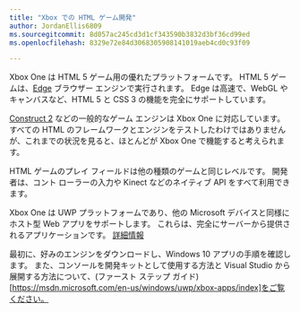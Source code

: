 ```yaml
---
title: "Xbox での HTML ゲーム開発"
author: JordanEllis6809
ms.sourcegitcommit: 8d057ac245cd3d1cf343590b3832d3bf36cd99ed
ms.openlocfilehash: 8329e72e84d3068305908141019aeb4cd0c93f09

---
```


Xbox One は HTML 5 ゲーム用の優れたプラットフォームです。 HTML 5 ゲームは、[Edge](https://developer.microsoft.com/en-us/microsoft-edge/) ブラウザー エンジンで実行されます。 Edge は高速で、WebGL やキャンバスなど、HTML 5 と CSS 3 の機能を完全にサポートしています。

[Construct 2](https://www.scirra.com/blog/176/announcing-xbox-one-export-beta) などの一般的なゲーム エンジンは Xbox One に対応しています。 すべての HTML のフレームワークとエンジンをテストしたわけではありませんが、これまでの状況を見ると、ほとんどが Xbox One で機能すると考えられます。

HTML ゲームのプレイ フィールドは他の種類のゲームと同じレベルです。 開発者は、コント ローラーの入力や Kinect などのネイティブ API をすべて利用できます。

Xbox One は UWP プラットフォームであり、他の Microsoft デバイスと同様にホスト型 Web アプリをサポートします。 これらは、完全にサーバーから提供されるアプリケーションです。 [詳細情報](http://microsoftedge.github.io/WebAppsDocs/en-US/win10/HWA.htm)

最初に、好みのエンジンをダウンロードし、Windows 10 アプリの手順を確認します。 また、コンソールを開発キットとして使用する方法と Visual Studio から展開する方法について、(ファースト ステップ ガイド)[https://msdn.microsoft.com/en-us/windows/uwp/xbox-apps/index]をご覧ください。



<!--HONumber=Jun16_HO3-->


